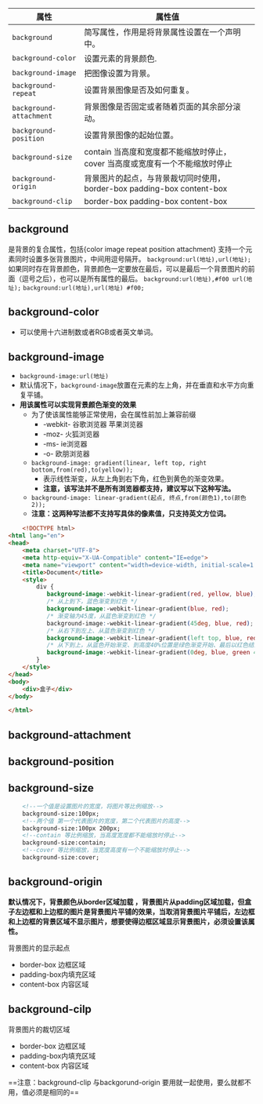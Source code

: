 | 属性                    | 属性值                                                                        |
| ----------------------- | ----------------------------------------------------------------------------- |
| `background`            | 简写属性，作用是将背景属性设置在一个声明中。                                      |
| `background-color`      | 设置元素的背景颜色.                                                      |
| `background-image`      | 把图像设置为背景。                                                                    |
| `background-repeat`     | 设置背景图像是否及如何重复。                                    |
| `background-attachment` | 背景图像是否固定或者随着页面的其余部分滚动。                                                            |
| `background-position`   | 设置背景图像的起始位置。                                         |
| `background-size`       | contain 当高度和宽度都不能缩放时停止， cover 当高度或宽度有一个不能缩放时停止 |
| `background-origin`     | 背景图片的起点，与背景裁切同时使用，border-box padding-box content-box        | 
| `background-clip`       | border-box padding-box content-box                                            |

## background
是背景的复合属性，包括{color image repeat position attachment} 
支持一个元素同时设置多张背景图片，中间用逗号隔开。
`background:url(地址),url(地址);`
如果同时存在背景颜色，背景颜色一定要放在最后，可以是最后一个背景图片的前面（逗号之后），也可以是所有属性的最后。
`background:url(地址),#f00 url(地址);`
`background:url(地址),url(地址) #f00;`

## background-color
- 可以使用十六进制数或者RGB或者英文单词。


## background-image
- `background-image:url(地址)`
- 默认情况下，`background-image`放置在元素的左上角，并在垂直和水平方向重复平铺。
- **用该属性可以实现背景颜色渐变的效果**
	- 为了使该属性能够正常使用，会在属性前加上兼容前缀
		- -webkit-  谷歌浏览器 苹果浏览器
		- -moz-   火狐浏览器
		- -ms-  ie浏览器
		- -o-   欧朋浏览器
	- `background-image: gradient(linear, left top, right bottom,from(red),to(yellow));`
		- 表示线性渐变，从左上角到右下角，红色到黄色的渐变效果。
		- **注意，该写法并不是所有浏览器都支持，建议写以下这种写法。**
	- `background-image: linear-gradient(起点, 终点,from(颜色1),to(颜色2));`
	- **注意：这两种写法都不支持写具体的像素值，只支持英文方位词。**
	
```html
	<!DOCTYPE html>
<html lang="en">
<head>
    <meta charset="UTF-8">
    <meta http-equiv="X-UA-Compatible" content="IE=edge">
    <meta name="viewport" content="width=device-width, initial-scale=1.0">
    <title>Document</title>
    <style>
	    div {
		   background-image:-webkit-linear-gradient(red, yellow, blue);
		   /* 从上到下，蓝色渐变到红色 */ 
		   background-image:-webkit-linear-gradient(blue, red); 
		   /* 渐变轴为45度，从蓝色渐变到红色 */ 
		   background-image:-webkit-linear-gradient(45deg, blue, red);
		   /* 从右下到左上、从蓝色渐变到红色 */ 
		   background-image:-webkit-linear-gradient(left top, blue, red); 
		   /* 从下到上，从蓝色开始渐变、到高度40%位置是绿色渐变开始、最后以红色结束 */ 
		   background-image:-webkit-linear-gradient(0deg, blue, green 40%, red);
	    }
    </style>
</head>
<body>
	<div>盒子</div>
</body>

</html>
```

## background-attachment

## background-position

## background-size
```html
	<!--一个值是设置图片的宽度，将图片等比例缩放-->
	background-size:100px;
	<!--两个值 第一个代表图片的宽度，第二个代表图片的高度-->
	background-size:100px 200px;
	<!--contain 等比例缩放，当高度宽度都不能缩放时停止-->
	background-size:contain;
	<!--cover 等比例缩放，当宽度高度有一个不能缩放时停止-->
	background-size:cover;
```

## background-origin
**默认情况下，背景颜色从border区域加载 ，背景图片从padding区域加载，但盒子左边框和上边框的图片是背景图片平铺的效果，当取消背景图片平铺后，左边框和上边框的背景区域不显示图片，想要使得边框区域显示背景图片，必须设置该属性。**

背景图片的显示起点
 - border-box 边框区域
 - padding-box内填充区域
 - content-box 内容区域
 
## background-cilp
背景图片的裁切区域
 - border-box 边框区域
 - padding-box内填充区域
 - content-box 内容区域


==注意：background-clip 与backgorund-origin 要用就一起使用，要么就都不用，值必须是相同的==


